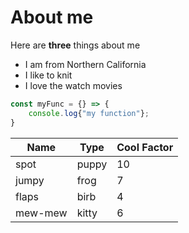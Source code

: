 # About me

Here are **three** things about me
* I am from Northern California
* I like to knit
* I love the watch movies

```javascript
const myFunc = {} => {
    console.log{"my function"};
}

```
Name|Type|Cool Factor
---|---|---
spot | puppy | 10
jumpy | frog | 7
flaps | birb | 4
mew-mew | kitty | 6
